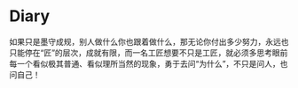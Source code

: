 # Diary
   如果只是墨守成规，别人做什么你也跟着做什么，那无论你付出多少努力，永远也只能停在“匠”的层次，成就有限，而一名工匠想要不只是工匠，就必须多思考眼前每一个看似极其普通、看似理所当然的现象，勇于去问“为什么”，不只是问人，也问自己！
